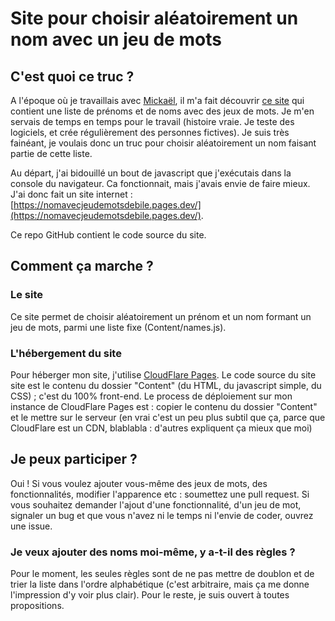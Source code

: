 # Site pour choisir aléatoirement un nom avec un jeu de mots
## C'est quoi ce truc ?
A l'époque où je travaillais avec [Mickaël](https://twitter.com/Mickael37A), il m'a fait découvrir [ce site](https://mescanefeux.com/452) qui contient une liste de prénoms et de noms avec des jeux de mots.
Je m'en servais de temps en temps pour le travail (histoire vraie. Je teste des logiciels, et crée régulièrement des personnes fictives).
Je suis très fainéant, je voulais donc un truc pour choisir aléatoirement un nom faisant partie de cette liste.

Au départ, j'ai bidouillé un bout de javascript que j'exécutais dans la console du navigateur.
Ca fonctionnait, mais j'avais envie de faire mieux.
J'ai donc fait un site internet : [https://nomavecjeudemotsdebile.pages.dev/](https://nomavecjeudemotsdebile.pages.dev/).

Ce repo GitHub contient le code source du site.

## Comment ça marche ?
### Le site
Ce site permet de choisir aléatoirement un prénom et un nom formant un jeu de mots, parmi une liste fixe (Content/names.js).

### L'hébergement du site
Pour héberger mon site, j'utilise [CloudFlare Pages](https://pages.cloudflare.com/#pricing).
Le code source du site site est le contenu du dossier "Content" (du HTML, du javascript simple, du CSS) ; c'est du 100% front-end.
Le process de déploiement sur mon instance de CloudFlare Pages est : copier le contenu du dossier "Content" et le mettre sur le serveur (en vrai c'est un peu plus subtil que ça, parce que CloudFlare est un CDN, blablabla : d'autres expliquent ça mieux que moi)

## Je peux participer ?
Oui !
Si vous voulez ajouter vous-même des jeux de mots, des fonctionnalités, modifier l'apparence etc : soumettez une pull request.
Si vous souhaitez demander l'ajout d'une fonctionnalité, d'un jeu de mot, signaler un bug et que vous n'avez ni le temps ni l'envie de coder, ouvrez une issue.

### Je veux ajouter des noms moi-même, y a-t-il des règles ?
Pour le moment, les seules règles sont de ne pas mettre de doublon et de trier la liste dans l'ordre alphabétique (c'est arbitraire, mais ça me donne l'impression d'y voir plus clair). Pour le reste, je suis ouvert à toutes propositions.
